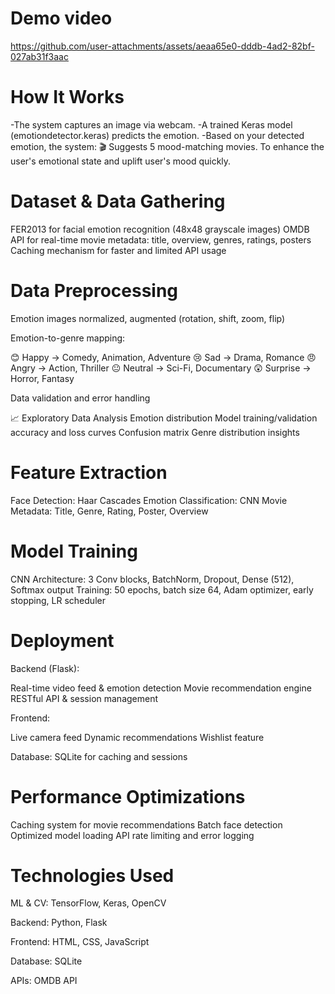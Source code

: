 


# Demo video
https://github.com/user-attachments/assets/aeaa65e0-dddb-4ad2-82bf-027ab31f3aac

# How It Works
-The system captures an image via webcam.
-A trained Keras model (emotiondetector.keras) predicts the emotion.
-Based on your detected emotion, the system:
   🎬 Suggests 5 mood-matching movies.
To enhance the user's emotional state and uplift user's mood quickly.

# Dataset & Data Gathering
FER2013 for facial emotion recognition (48x48 grayscale images)
OMDB API for real-time movie metadata: title, overview, genres, ratings, posters
Caching mechanism for faster and limited API usage

# Data Preprocessing
Emotion images normalized, augmented (rotation, shift, zoom, flip)

Emotion-to-genre mapping:

😊 Happy → Comedy, Animation, Adventure
😢 Sad → Drama, Romance
😠 Angry → Action, Thriller
😐 Neutral → Sci-Fi, Documentary
😲 Surprise → Horror, Fantasy

Data validation and error handling

📈 Exploratory Data Analysis
Emotion distribution
Model training/validation accuracy and loss curves
Confusion matrix
Genre distribution insights

# Feature Extraction
Face Detection: Haar Cascades
Emotion Classification: CNN
Movie Metadata: Title, Genre, Rating, Poster, Overview

# Model Training
CNN Architecture: 3 Conv blocks, BatchNorm, Dropout, Dense (512), Softmax output
Training: 50 epochs, batch size 64, Adam optimizer, early stopping, LR scheduler

# Deployment
Backend (Flask):

Real-time video feed & emotion detection
Movie recommendation engine
RESTful API & session management

Frontend:

Live camera feed
Dynamic recommendations
Wishlist feature

Database: SQLite for caching and sessions

# Performance Optimizations
Caching system for movie recommendations
Batch face detection
Optimized model loading
API rate limiting and error logging

# Technologies Used
ML & CV: TensorFlow, Keras, OpenCV

Backend: Python, Flask

Frontend: HTML, CSS, JavaScript

Database: SQLite

APIs: OMDB API





